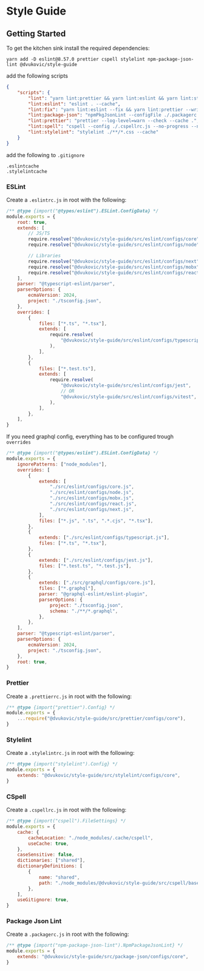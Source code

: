 # Style Guide

## Getting Started

To get the kitchen sink install the required dependencies:

```
yarn add -D eslint@8.57.0 prettier cspell stylelint npm-package-json-lint @dvukovic/style-guide
```

add the following scripts

```json
{
    "scripts": {
        "lint": "yarn lint:prettier && yarn lint:eslint && yarn lint:stylelint && yarn lint:spell && yarn lint:package-json",
        "lint:eslint": "eslint . --cache",
        "lint:fix": "yarn lint:eslint --fix && yarn lint:prettier --write  && yarn lint:stylelint --fix && yarn lint:spell && yarn lint:package-json",
        "lint:package-json": "npmPkgJsonLint --configFile ./.packagerc.js .",
        "lint:prettier": "prettier --log-level=warn --check --cache .",
        "lint:spell": "cspell --config ./.cspellrc.js --no-progress --no-summary --unique '**'",
        "lint:stylelint": "stylelint ./**/*.css --cache"
    }
}
```

add the following to `.gitignore`

```
.eslintcache
.stylelintcache
```

### ESLint

Create a `.eslintrc.js` in root with the following:

```javascript
/** @type {import("@types/eslint").ESLint.ConfigData} */
module.exports = {
    root: true,
    extends: [
        // JS/TS
        require.resolve("@dvukovic/style-guide/src/eslint/configs/core"),
        require.resolve("@dvukovic/style-guide/src/eslint/configs/node"),

        // Libraries
        require.resolve("@dvukovic/style-guide/src/eslint/configs/next"),
        require.resolve("@dvukovic/style-guide/src/eslint/configs/mobx"),
        require.resolve("@dvukovic/style-guide/src/eslint/configs/react"),
    ],
    parser: "@typescript-eslint/parser",
    parserOptions: {
        ecmaVersion: 2024,
        project: "./tsconfig.json",
    },
    overrides: [
        {
            files: ["*.ts", "*.tsx"],
            extends: [
                require.resolve(
                    "@dvukovic/style-guide/src/eslint/configs/typescript",
                ),
            ],
        },
        {
            files: ["*.test.ts"],
            extends: [
                require.resolve(
                    "@dvukovic/style-guide/src/eslint/configs/jest",
                    // OR
                    "@dvukovic/style-guide/src/eslint/configs/vitest",
                ),
            ],
        },
    ],
}
```

If you need graphql config, everything has to be configured trough `overrides`

```javascript
/** @type {import("@types/eslint").ESLint.ConfigData} */
module.exports = {
    ignorePatterns: ["node_modules"],
    overrides: [
        {
            extends: [
                "./src/eslint/configs/core.js",
                "./src/eslint/configs/node.js",
                "./src/eslint/configs/mobx.js",
                "./src/eslint/configs/react.js",
                "./src/eslint/configs/next.js",
            ],
            files: ["*.js", ".ts", ".*.cjs", "*.tsx"],
        },
        {
            extends: ["./src/eslint/configs/typescript.js"],
            files: ["*.ts", "*.tsx"],
        },
        {
            extends: ["./src/eslint/configs/jest.js"],
            files: ["*.test.ts", "*.test.js"],
        },
        {
            extends: ["./src/graphql/configs/core.js"],
            files: ["*.graphql"],
            parser: "@graphql-eslint/eslint-plugin",
            parserOptions: {
                project: "./tsconfig.json",
                schema: "./**/*.graphql",
            },
        },
    ],
    parser: "@typescript-eslint/parser",
    parserOptions: {
        ecmaVersion: 2024,
        project: "./tsconfig.json",
    },
    root: true,
}
```

### Prettier

Create a `.prettierrc.js` in root with the following:

```javascript
/** @type {import("prettier").Config} */
module.exports = {
    ...require("@dvukovic/style-guide/src/prettier/configs/core"),
}
```

### Stylelint

Create a `.stylelintrc.js` in root with the following:

```javascript
/** @type {import("stylelint").Config} */
module.exports = {
    extends: "@dvukovic/style-guide/src/stylelint/configs/core",
}
```

### CSpell

Create a `.cspellrc.js` in root with the following:

```javascript
/** @type {import("cspell").FileSettings} */
module.exports = {
    cache: {
        cacheLocation: "./node_modules/.cache/cspell",
        useCache: true,
    },
    caseSensitive: false,
    dictionaries: ["shared"],
    dictionaryDefinitions: [
        {
            name: "shared",
            path: "./node_modules/@dvukovic/style-guide/src/cspell/base.txt",
        },
    ],
    useGitignore: true,
}
```

### Package Json Lint

Create a `.packagerc.js` in root with the following:

```javascript
/** @type {import("npm-package-json-lint").NpmPackageJsonLint} */
module.exports = {
    extends: "@dvukovic/style-guide/src/package-json/configs/core",
}
```
